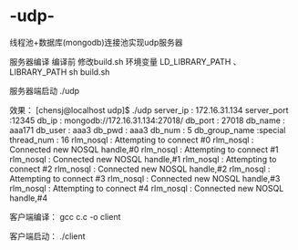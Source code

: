 # -udp-
线程池+数据库(mongodb)连接池实现udp服务器


服务器编译
编译前 修改build.sh 环境变量 LD_LIBRARY_PATH 、 LIBRARY_PATH
sh build.sh

服务器端启动
./udp

效果：
[chensj@localhost udp]$ ./udp
server_ip :  172.16.31.134
server_port :12345
db_ip :      mongodb://172.16.31.134:27018/
db_port :    27018
db_name :    aaa171
db_user :    aaa3
db_pwd :     aaa3
db_num :     5
db_group_name :special
thread_num : 16
rlm_nosql : Attempting to connect #0
rlm_nosql : Connected new NOSQL handle,#0
rlm_nosql : Attempting to connect #1
rlm_nosql : Connected new NOSQL handle,#1
rlm_nosql : Attempting to connect #2
rlm_nosql : Connected new NOSQL handle,#2
rlm_nosql : Attempting to connect #3
rlm_nosql : Connected new NOSQL handle,#3
rlm_nosql : Attempting to connect #4
rlm_nosql : Connected new NOSQL handle,#4

客户端编译：
gcc c.c -o client 

客户端启动：
./client
